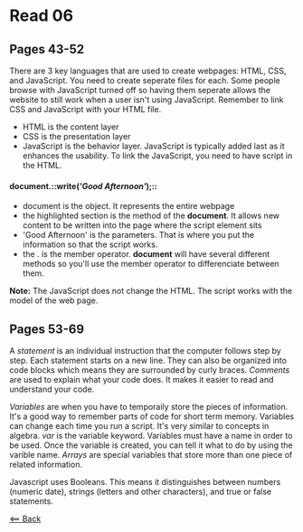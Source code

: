 # Read 06

## Pages 43-52
There are 3 key languages that are used to create webpages: HTML, CSS, and JavaScript. You need to create seperate files for each. Some people browse with JavaScript turned off so having them seperate allows the website to still work when a user isn't using JavaScript. Remember to link CSS and JavaScript with your HTML file. 
- HTML is the content layer
- CSS is the presentation layer
- JavaScript is the behavior layer. JavaScript is typically added last as it enhances the usability. To link the JavaScript, you need to have script in the HTML.

#### **document**.::write(*'Good Afternoon'*);::
- document is the object. It represents the entire webpage
- the highlighted section is the method of the **document**. It allows new content to be written into the page where the script element sits
- 'Good Afternoon' is the parameters. That is where you put the information so that the script works.
- the . is the member operator. **document** will have several different methods so you'll use the member operator to differenciate between them.

**Note:** The JavaScript does not change the HTML. The script works with the model of the web page.

## Pages 53-69
A *statement* is an individual instruction that the computer follows step by step. Each statement starts on a new line. They can also be organized into code blocks which means they are surrounded by curly braces. *Comments* are used to explain what your code does. It makes it easier to read and understand your code.

*Variables* are when you have to temporaily store the pieces of information. It's a good way to remember parts of code for short term memory. Variables can change each time you run a script. It's very similar to concepts in algebra. *var* is the variable keyword. Variables must have a name in order to be used. Once the variable is created, you can tell it what to do by using the varible name. *Arrays* are special variables that store more than one piece of related information.

Javascript uses Booleans. This means it distinguishes between numbers (numeric date), strings (letters and other characters), and true or false statements. 


[<== Back](README.md)